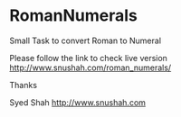 RomanNumerals
=============

Small Task to convert Roman to Numeral

Please follow the link to check live version
<a href='http://www.snushah.com/roman_numerals/'>http://www.snushah.com/roman_numerals/</a>

Thanks

Syed Shah
<a href='http://www.snushah.com'>http://www.snushah.com</a>
